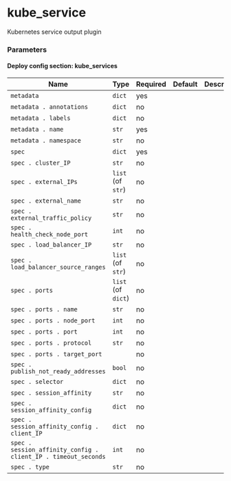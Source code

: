 <!--
NOTE: this document is automatically generated. Any manual changes will get overwritten.
-->
# kube_service

Kubernetes service output plugin

### Parameters


#### Deploy config section: kube_services

Name | Type | Required | Default | Description
--- | --- | --- | --- | ---
`metadata`|`dict`|yes||
`metadata . annotations`|`dict`|no||
`metadata . labels`|`dict`|no||
`metadata . name`|`str`|yes||
`metadata . namespace`|`str`|no||
`spec`|`dict`|yes||
`spec . cluster_IP`|`str`|no||
`spec . external_IPs`|`list` (of `str`)|no||
`spec . external_name`|`str`|no||
`spec . external_traffic_policy`|`str`|no||
`spec . health_check_node_port`|`int`|no||
`spec . load_balancer_IP`|`str`|no||
`spec . load_balancer_source_ranges`|`list` (of `str`)|no||
`spec . ports`|`list` (of `dict`)|no||
`spec . ports . name`|`str`|no||
`spec . ports . node_port`|`int`|no||
`spec . ports . port`|`int`|no||
`spec . ports . protocol`|`str`|no||
`spec . ports . target_port`||no||
`spec . publish_not_ready_addresses`|`bool`|no||
`spec . selector`|`dict`|no||
`spec . session_affinity`|`str`|no||
`spec . session_affinity_config`|`dict`|no||
`spec . session_affinity_config . client_IP`|`dict`|no||
`spec . session_affinity_config . client_IP . timeout_seconds`|`int`|no||
`spec . type`|`str`|no||


